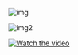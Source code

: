 ![img](https://user-images.githubusercontent.com/37017392/115947358-43699a80-a4f1-11eb-9eab-adeca08e8c24.PNG)

![img2](https://user-images.githubusercontent.com/37017392/115947367-4f555c80-a4f1-11eb-9daf-9e822c9dc54d.PNG)

[![Watch the video](https://i.imgur.com/vKb2F1B.png)](https://youtu.be/vt5fpE0bzSY)
